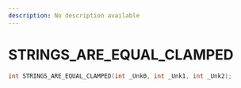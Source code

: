 ```yaml
---
description: No description available 
---
```


# STRINGS_ARE_EQUAL_CLAMPED

```cpp
int STRINGS_ARE_EQUAL_CLAMPED(int _Unk0, int _Unk1, int _Unk2);
```